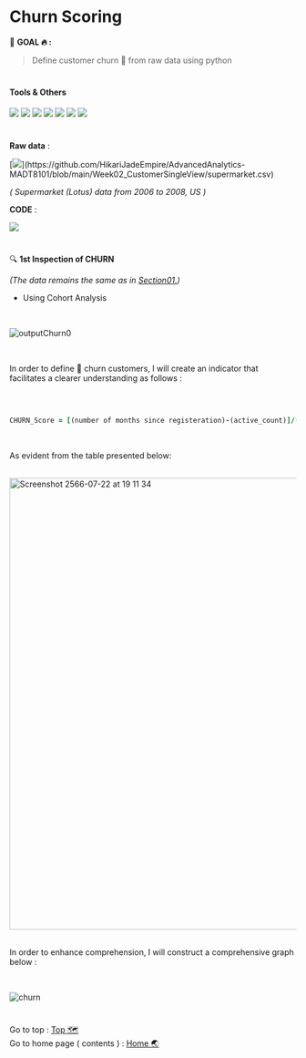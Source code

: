 # Churn Scoring
:round_pushpin: **GOAL :fire: :**
> Define customer churn :running: from raw data using python

# <h4>Tools & Others</h4>

[![](https://img.shields.io/badge/code-python3.10-green?style=f?style=flat-square&logo=python&logoColor=white&color=2bbc8a)](https://www.python.org/)
[![](https://img.shields.io/badge/tools-jupyter-orange?style=f?style=flat-square&logo=jupyter&logoColor=white)](https://jupyter.org/)
[![](https://img.shields.io/badge/tools-VSCode-blue?style=f?style=flat-square&logo=visualstudiocode&logoColor=white)](https://code.visualstudio.com/)
[![](https://img.shields.io/badge/tools-Pandas-green?style=f?style=flat-square&logo=pandas&logoColor=white&color=2bbc8a)](https://pandas.pydata.org/)
[![](https://img.shields.io/badge/OS-Mac-green?style=f?style=flat-square&logo=macos&logoColor=white)](https://www.apple.com/macos/ventura/)
[![](https://img.shields.io/badge/OS-Windows-green?style=f?style=flat-square&logo=windows&logoColor=white)](https://www.microsoft.com/)
[![](https://img.shields.io/badge/Git_Update-5_Jul_2023-brightgreen?style=f?style=flat-square&logo=github&logoColor=white)](https://github.com/)

#
**Raw data** : <br>

[![](https://img.shields.io/badge/Git-.CSV-rgb(208,211,212)?style=f?style=flat-square&logo=github&logoColor=white)](https://github.com/HikariJadeEmpire/AdvancedAnalytics-MADT8101/blob/main/Week02_CustomerSingleView/supermarket.csv)

*( Supermarket (Lotus) data from 2006 to 2008, US )*

**CODE** : <br>

[![](https://colab.research.google.com/assets/colab-badge.svg)](https://colab.research.google.com/github/HikariJadeEmpire/AdvancedAnalytics-MADT8101/blob/main/Week04_ChurnScoring/myChurnPrediction.ipynb)

#

:mag: **1st Inspection of CHURN** <br>

*(The data remains the same as in [Section01.](https://github.com/HikariJadeEmpire/AdvancedAnalytics-MADT8101/blob/main/Week02_CustomerSingleView/week02.md#customer-single-view))*

- Using Cohort Analysis

<br>

![outputChurn0](https://github.com/HikariJadeEmpire/AdvancedAnalytics-MADT8101/assets/118663358/a81cbcf5-828f-421a-90fc-1dfecfa7ef2b)

<br>

In order to define :running: churn customers, I will create an indicator that facilitates a clearer understanding as follows :

<br>

```ruby

CHURN_Score = [(number of months since registeration)-(active_count)]/(number of months since registeration)

```
<br>

As evident from the table presented below: <br>

<br>

<img width="793" alt="Screenshot 2566-07-22 at 19 11 34" src="https://github.com/HikariJadeEmpire/AdvancedAnalytics-MADT8101/assets/118663358/26d93885-6c81-4af6-ab2e-25f11ac3ba81">

<br>
<br>

In order to enhance comprehension, I will construct a comprehensive graph below :

<br>

![churn](https://github.com/HikariJadeEmpire/AdvancedAnalytics-MADT8101/assets/118663358/f5c2f1cc-8f2b-4dc5-a75e-4e910a781823)

#
Go to top : [Top :world_map:](https://github.com/HikariJadeEmpire/AdvancedAnalytics-MADT8101/blob/main/Week04_ChurnScoring/week04.md#churn-scoring) <br>
Go to home page ( contents ) : 
[Home :earth_asia:](https://github.com/HikariJadeEmpire/AdvancedAnalytics-MADT8101#advancedanalytics)
